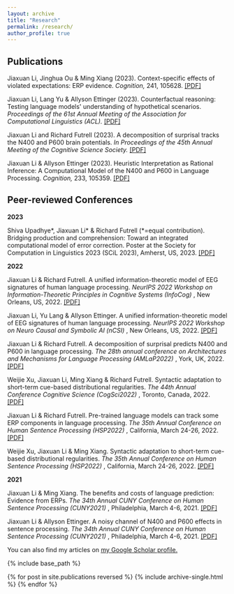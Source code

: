 ```yaml
---
layout: archive
title: "Research"
permalink: /research/
author_profile: true
---
```


<h2> Publications </h2>
<p> Jiaxuan Li, Jinghua Ou & Ming Xiang (2023). Context-specific effects of violated expectations: ERP evidence. <i> Cognition, </i> 241, 105628. <a href = "https://goldengua.github.io/files/Cognition_2023_ClassifierERP.pdf">[PDF]</a></p>
<p> Jiaxuan Li, Lang Yu & Allyson Ettinger (2023). Counterfactual reasoning: Testing language models' understanding of hypothetical scenarios. <i> Proceedings of the 61st Annual Meeting of the Association for Computational Linguistics (ACL).</i> <a href="https://goldengua.github.io/files/ACL_2023_Counterfactual.pdf">[PDF]</a> </p>
<p> Jiaxuan Li and Richard Futrell (2023). A decomposition of surprisal tracks the N400 and P600 brain potentials. <i> In Proceedings of the 45th Annual Meeting of the Cognitive Science Society.</i> <a href = "https://goldengua.github.io/files/CogSci_2023_Decomposition_ERP.pdf">[PDF]</a> </p>
<p> Jiaxuan Li & Allyson Ettinger (2023). Heuristic Interpretation as Rational Inference: A Computational Model of the N400 and P600 in Language Processing. <i> Cognition, </i> 233, 105359. <a href= "https://authors.elsevier.com/sd/article/S0010-0277(22)00348-1">[PDF]</a> </p>

<h2> Peer-reviewed Conferences </h2>
<p> <b> 2023 </b> </p>
<p> Shiva Upadhye*, Jiaxuan Li* & Richard Futrell (*=equal contribution). Bridging production and comprehension: Toward an integrated computational model of error correction. Poster at the Society for Computation in Linguistics 2023 (SCiL 2023), Amherst, US, 2023. <a href = "https://goldengua.github.io/files/SCiL_2023_Error_Monitor.pdf"> [PDF] </a> </p>

<p> <b> 2022 </b> </p>
<p> Jiaxuan Li & Richard Futrell. A unified information-theoretic model of EEG signatures of human language processing. <i> NeurIPS 2022 Workshop on Information-Theoretic Principles in Cognitive Systems (InfoCog) </i>, New Orleans, US, 2022. <a href = "https://openreview.net/pdf?id=fYzwjX_XC0C"> [PDF] </a> </p>

<p> Jiaxuan Li, Yu Lang & Allyson Ettinger. A unified information-theoretic model of EEG signatures of human language processing. <i> NeurIPS 2022 Workshop on Neuro Causal and Symbolic AI (nCSI) </i>, New Orleans, US, 2022. <a href = "https://arxiv.org/abs/2212.03278"> [PDF] </a> </p>

<p> Jiaxuan Li & Richard Futrell. A decomposition of surprisal predicts N400 and P600 in language processing. <i> The 28th annual conference on Architectures and Mechanisms for Language Processing (AMLaP2022) </i>, York, UK, 2022. <a href = "https://goldengua.github.io/files/amlap_2022_surprisal_decomposition.pdf"> [PDF] </a> </p>

<p> Weijie Xu, Jiaxuan Li, Ming Xiang & Richard Futrell. Syntactic adaptation to short-term cue-based distributional regularities. <i> The 44th Annual Conference Cognitive Science (CogSci2022) </i>, Toronto, Canada, 2022. <a href = "https://escholarship.org/uc/item/78s4n46f"> [PDF] </a> </p>

<p> Jiaxuan Li & Richard Futrell. Pre-trained language models can track some ERP components in language processing. <i> The 35th Annual Conference on Human Sentence Processing (HSP2022) </i>, California, March 24-26, 2022. <a href = "https://goldengua.github.io/files/hsp_2022_LM_PNP.pdf"> [PDF] </a> </p>

<p> Weijie Xu, Jiaxuan Li & Ming Xiang. Syntactic adaptation to short-term cue-based distributional regularities. <i> The 35th Annual Conference on Human Sentence Processing (HSP2022) </i>, California, March 24-26, 2022. <a href = "https://goldengua.github.io/files/hsp_2022_SynAdapt.pdf"> [PDF] </a> </p>

<p> <b> 2021 </b> </p>
<p> Jiaxuan Li & Ming Xiang. The benefits and costs of language prediction: Evidence from ERPs. <i> The 34th Annual CUNY Conference on Human Sentence Processing (CUNY2021) </i>, Philadelphia, March 4-6, 2021. <a href = "https://goldengua.github.io/files/cuny_2021_classifier.pdf"> [PDF] </a> </p>

<p> Jiaxuan Li & Allyson Ettinger. A noisy channel of N400 and P600 effects in sentence processing. <i> The 34th Annual CUNY Conference on Human Sentence Processing (CUNY2021) </i>, Philadelphia, March 4-6, 2021. <a href = "https://goldengua.github.io/files/cuny_2021_noisy_channel.pdf"> [PDF] </a> </p>



  You can also find my articles on <u><a href="https://scholar.google.com/citations?user=3zQVzRIAAAAJ&hl=en&oi=ao">my Google Scholar profile</a>.</u>


{% include base_path %}

{% for post in site.publications reversed %}
  {% include archive-single.html %}
{% endfor %}



